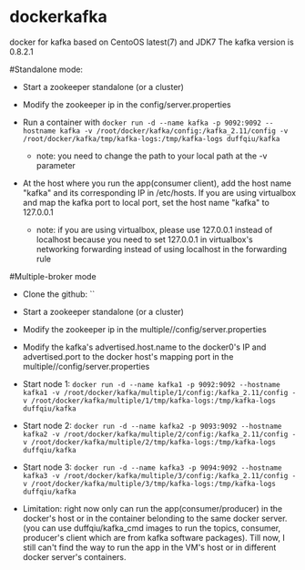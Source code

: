 # dockerkafka
docker for kafka based on CentoOS latest(7) and JDK7
The kafka version is 0.8.2.1


#Standalone mode:

- Start a zookeeper standalone (or a cluster)

- Modify the zookeeper ip in the config/server.properties

- Run a container with `docker run -d --name kafka -p 9092:9092 --hostname kafka -v /root/docker/kafka/config:/kafka_2.11/config -v /root/docker/kafka/tmp/kafka-logs:/tmp/kafka-logs duffqiu/kafka`

   - note: you need to change the path to your local path at the -v parameter

- At the host where you run the app(consumer client), add the host name "kafka" and its corresponding IP in /etc/hosts. If you are using virtualbox and map the kafka port to local port, set the host name "kafka" to 127.0.0.1

   - note: if you are using virtualbox, please use 127.0.0.1 instead of localhost because you need to set 127.0.0.1 in virtualbox's networking forwarding instead of using localhost in the forwarding rule

#Multiple-broker mode

- Clone the github: ``

- Start a zookeeper standalone (or a cluster)

- Modify the zookeeper ip in the multiple/<id>/config/server.properties

- Modify the kafka's advertised.host.name to the docker0's IP and advertised.port to the docker host's mapping port in the multiple/<id>/config/server.properties

- Start node 1: `docker run -d --name kafka1 -p 9092:9092 --hostname kafka1 -v /root/docker/kafka/multiple/1/config:/kafka_2.11/config -v /root/docker/kafka/multiple/1/tmp/kafka-logs:/tmp/kafka-logs duffqiu/kafka`

- Start node 2: `docker run -d --name kafka2 -p 9093:9092 --hostname kafka2 -v /root/docker/kafka/multiple/2/config:/kafka_2.11/config -v /root/docker/kafka/multiple/2/tmp/kafka-logs:/tmp/kafka-logs duffqiu/kafka`

- Start node 3: `docker run -d --name kafka3 -p 9094:9092 --hostname kafka3 -v /root/docker/kafka/multiple/3/config:/kafka_2.11/config -v /root/docker/kafka/multiple/3/tmp/kafka-logs:/tmp/kafka-logs duffqiu/kafka`

- Limitation: right now only can run the app(consumer/producer) in the docker's host or in the container belonding to the same docker server.(you can use duffqiu/kafka_cmd images to run the topics, consumer, producer's client which are from kafka software packages). Till now, I still can't find the way to run the app in the VM's host or in different docker server's containers.

